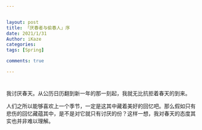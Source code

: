 ```yaml
---


layout: post
title: 「厌春者与偷春人」序
date: 2021/1/31
Author: iKaze
categories: 
tags: [Spring]

comments: true

---
```






#  

我讨厌春天。从公历日历翻到新一年的那一刻起，我就无比抗拒着春天的到来。

人们之所以能够喜欢上一个季节，一定是这其中藏着美好的回忆吧。那么假如只有悲伤的回忆藏蕴其中，是不是对它就只有讨厌的份？这样一想，我对春天的态度其实也并非难以理解。

